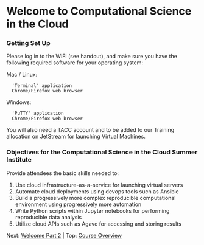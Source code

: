 # Welcome to Computational Science in the Cloud

### Getting Set Up

Please log in to the WiFi (see handout), and make sure you have the following required software for your operating system:

Mac / Linux:

```
  'Terminal' application
  Chrome/Firefox web browser
```

Windows:

```
  'PuTTY' application
  Chrome/Firefox web browser
```

You will also need a TACC account and to be added to our Training allocation on JetStream for launching Virtual Machines. 


### Objectives for the Computational Science in the Cloud Summer Institute

 Provide attendees the basic skills needed to:
 1. Use cloud infrastructure-as-a-service for launching virtual servers
 2. Automate cloud deployments using devops tools such as Ansible
 3. Build a progressively more complex reproducible computational environment using progressively more automation
 4. Write Python scripts within Jupyter notebooks for performing reproducible data analysis
 5. Utilize cloud APIs such as Agave for accessing and storing results
 
Next: [Welcome Part 2](welcome_02.md) | Top: [Course Overview](../../index.md)

